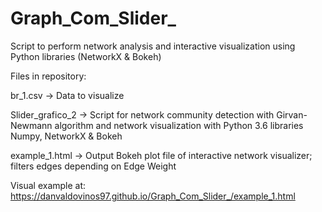 # Graph_Com_Slider_
Script to perform network analysis and interactive visualization using Python libraries (NetworkX &amp; Bokeh)

Files in repository:

br_1.csv -> Data to visualize 

Slider_grafico_2 -> Script for network community detection with Girvan-Newmann algorithm and network visualization with
                    Python 3.6 libraries Numpy, NetworkX & Bokeh
                    
example_1.html -> Output Bokeh plot file of interactive network visualizer; filters edges depending on Edge Weight

Visual example at: https://danvaldovinos97.github.io/Graph_Com_Slider_/example_1.html
